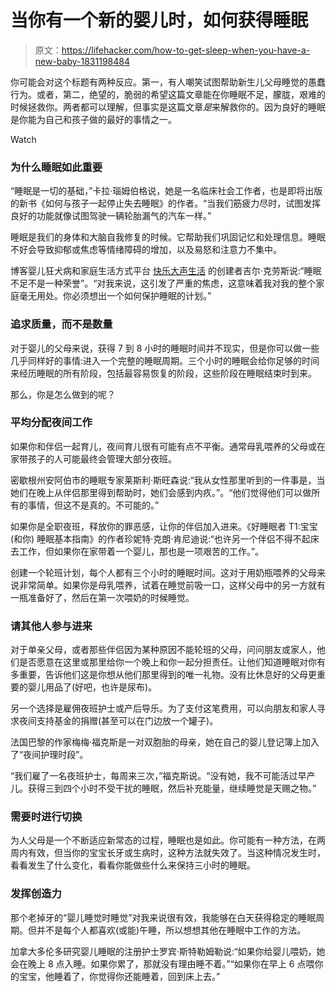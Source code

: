 # 当你有一个新的婴儿时，如何获得睡眠

> 原文：<https://lifehacker.com/how-to-get-sleep-when-you-have-a-new-baby-1831198484>

你可能会对这个标题有两种反应。第一，有人嘲笑试图帮助新生儿父母睡觉的愚蠢行为。或者，第二，绝望的，脆弱的希望这篇文章能在你睡眠不足，朦胧，艰难的时候拯救你。两者都可以理解，但事实是这篇文章*是*来解救你的。因为良好的睡眠是你能为自己和孩子做的最好的事情之一。

Watch

### 为什么睡眠如此重要

“睡眠是一切的基础，”卡拉·瑙姆伯格说，她是一名临床社会工作者，也是即将出版的新书《如何与孩子一起停止失去睡眠》的作者。“当我们筋疲力尽时，试图发挥良好的功能就像试图驾驶一辆轮胎漏气的汽车一样。”

睡眠是我们的身体和大脑自我修复的时候。它帮助我们巩固记忆和处理信息。睡眠不好会导致抑郁或焦虑等情绪障碍的增加，以及易怒和注意力不集中。

博客婴儿狂犬病和家庭生活方式平台 [快乐大声生活](http://happyloudlife.com/) 的创建者吉尔·克劳斯说:“睡眠不足不是一种荣誉”。“对我来说，这引发了严重的焦虑，这意味着我对我的整个家庭毫无用处。你必须想出一个如何保护睡眠的计划。”

### 追求质量，而不是数量

对于婴儿的父母来说，获得 7 到 8 小时的睡眠时间并不现实，但是你可以做一些几乎同样好的事情:进入一个完整的睡眠周期。三个小时的睡眠会给你足够的时间来经历睡眠的所有阶段，包括最容易恢复的阶段，这些阶段在睡眠结束时到来。

那么，你是怎么做到的呢？

### 平均分配夜间工作

如果你和伴侣一起育儿，夜间育儿很有可能有点不平衡。通常母乳喂养的父母或在家带孩子的人可能最终会管理大部分夜班。

密歇根州安阿伯市的睡眠专家莱斯利·斯旺森说:“我从女性那里听到的一件事是，当她们在晚上从伴侣那里得到帮助时，她们会感到内疚。”。“他们觉得他们可以做所有的事情，但这不是真的。不可能的。”

如果你是全职夜班，释放你的罪恶感，让你的伴侣加入进来。《好睡眠者 T1:宝宝(和你) 睡眠基本指南》的作者珍妮特·克朗·肯尼迪说:“也许另一个伴侣不得不起床去工作，但如果你在家带着一个婴儿，那也是一项艰苦的工作。”。

创建一个轮班计划，每个人都有三个小时的睡眠时间。这对于用奶瓶喂养的父母来说非常简单。如果你是母乳喂养，试着在睡觉前吸一口，这样父母中的另一方就有一瓶准备好了，然后在第一次喂奶的时候睡觉。

### 请其他人参与进来

对于单亲父母，或者那些伴侣因为某种原因不能轮班的父母，问问朋友或家人，他们是否愿意在这里或那里给你一个晚上和你一起分担责任。让他们知道睡眠对你有多重要，告诉他们这是你想从他们那里得到的唯一礼物。没有比休息好的父母更重要的婴儿用品了(好吧，也许是尿布)。

另一个选择是雇佣夜班护士或产后导乐。为了支付这笔费用，可以向朋友和家人寻求夜间支持基金的捐赠(甚至可以在门边放一个罐子)。

法国巴黎的作家梅梅·福克斯是一对双胞胎的母亲，她在自己的婴儿登记簿上加入了“夜间护理时段”。

“我们雇了一名夜班护士，每周来三次，”福克斯说。“没有她，我不可能活过早产儿。获得三到四个小时不受干扰的睡眠，然后补充能量，继续睡觉是天赐之物。”

### 需要时进行切换

为人父母是一个不断适应新常态的过程，睡眠也是如此。你可能有一种方法，在两周内有效，但当你的宝宝长牙或生病时，这种方法就失效了。当这种情况发生时，看看发生了什么变化，看看你能做些什么来保持三小时的睡眠。

### 发挥创造力

那个老掉牙的“婴儿睡觉时睡觉”对我来说很有效，我能够在白天获得稳定的睡眠周期。但并不是每个人都喜欢(或能)午睡，所以想想其他在睡眠中工作的方法。

加拿大多伦多研究婴儿睡眠的注册护士罗宾·斯特勒姆勒说:“如果你给婴儿喂奶，她会在晚上 8 点入睡。如果你累了，那就没有理由睡不着。”“如果你在早上 6 点喂你的宝宝，他睡着了，你觉得你还能睡着，回到床上去。”